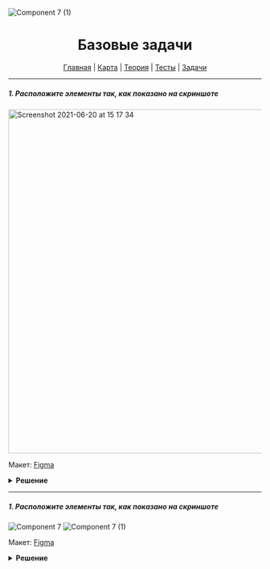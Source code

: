 ![Component 7 (1)](https://user-images.githubusercontent.com/48933270/122678765-c7d65200-d1f0-11eb-8644-a297a36d0e05.png)
<div align="center">

# Базовые задачи

[Главная](https://github.com/dollaween/junior-roadmap/)
|
[Карта](/roadmap/README.md)
|
[Теория](/theory/README.md)
|
[Тесты](/tests/README.md)
|
[Задачи](/tasks/README.md)

</div>

---

##### 1. Расположите элементы так, как показано на скриншоте

<img width="683" alt="Screenshot 2021-06-20 at 15 17 34" src="https://user-images.githubusercontent.com/48933270/122673768-ae2a1000-d1da-11eb-8eca-28afd2df0fe3.png">

Макет: [Figma](https://www.figma.com/file/PnnS2RDlKkxS20vZGoKTRy/Examine?node-id=2%3A3)

<details><summary><b>Решение</b></summary>
<p>

```html

```

```css

```

</p>
</details>

---

##### 1. Расположите элементы так, как показано на скриншоте

![Component 7](https://user-images.githubusercontent.com/48933270/122678645-5a2a2600-d1f0-11eb-8164-ff40e8d66b55.png)
![Component 7 (1)](https://user-images.githubusercontent.com/48933270/122678774-d45aaa80-d1f0-11eb-8eed-fca1be8b16a4.png)


Макет: [Figma](https://www.figma.com/file/PnnS2RDlKkxS20vZGoKTRy/Examine?node-id=2%3A3)

<details><summary><b>Решение</b></summary>
<p>

```html

```

```css

```

</p>
</details>


